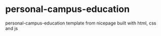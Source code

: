 # personal-campus-education
personal-campus-education template from nicepage built with html, css and js 
